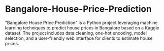 # Bangalore-House-Price-Prediction
"Bangalore House Price Prediction" is a Python project leveraging machine learning techniques to predict house prices in Bangalore based on a Kaggle dataset. The project includes data cleaning, one-hot encoding, model selection, and a user-friendly web interface for clients to estimate house prices.
